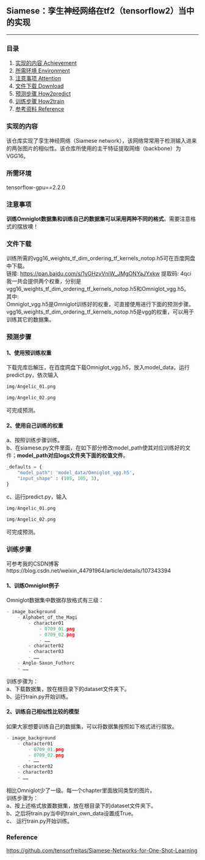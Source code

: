## Siamese：孪生神经网络在tf2（tensorflow2）当中的实现
---

### 目录
1. [实现的内容 Achievement](#实现的内容)
2. [所需环境 Environment](#所需环境)
3. [注意事项 Attention](#注意事项)
4. [文件下载 Download](#文件下载)
5. [预测步骤 How2predict](#预测步骤)
6. [训练步骤 How2train](#训练步骤)
7. [参考资料 Reference](#Reference)

### 实现的内容
该仓库实现了孪生神经网络（Siamese network），该网络常常用于检测输入进来的两张图片的相似性。该仓库所使用的主干特征提取网络（backbone）为VGG16。  

### 所需环境
tensorflow-gpu==2.2.0

### 注意事项
**训练Omniglot数据集和训练自己的数据集可以采用两种不同的格式**。需要注意格式的摆放噢！  

### 文件下载
训练所需的vgg16_weights_tf_dim_ordering_tf_kernels_notop.h5可在百度网盘中下载。    
链接: https://pan.baidu.com/s/1yGHzvVniW_JMgONYaJYxkw 提取码: 4qci  
我一共会提供两个权重，分别是vgg16_weights_tf_dim_ordering_tf_kernels_notop.h5和Omniglot_vgg.h5。   
其中:  
Omniglot_vgg.h5是Omniglot训练好的权重，可直接使用进行下面的预测步骤。  
vgg16_weights_tf_dim_ordering_tf_kernels_notop.h5是vgg的权重，可以用于训练其它的数据集。   

### 预测步骤
#### 1、使用预训练权重
下载完库后解压，在百度网盘下载Omniglot_vgg.h5，放入model_data，运行predict.py，依次输入    
```python
img/Angelic_01.png
```
```python
img/Angelic_02.png
```
可完成预测。   
#### 2、使用自己训练的权重
a、按照训练步骤训练。  
b、在siamese.py文件里面，在如下部分修改model_path使其对应训练好的文件；**model_path对应logs文件夹下面的权值文件**。    
```python
_defaults = {
    "model_path": 'model_data/Omniglot_vgg.h5',
    "input_shape" : (105, 105, 3),
}
```
c、运行predict.py，输入   
```python
img/Angelic_01.png
```
```python
img/Angelic_02.png
```
可完成预测。    

### 训练步骤
可参考我的CSDN博客https://blog.csdn.net/weixin_44791964/article/details/107343394
#### 1、训练Omniglot例子  
Omniglot数据集中数据存放格式有三级：
```python
- image_background
	- Alphabet_of_the_Magi
		- character01
			- 0709_01.png
			- 0709_02.png
			- ……
		- character02
		- character03
		- ……
	- Anglo-Saxon_Futhorc
	- ……
```
训练步骤为：  
a、下载数据集，放在根目录下的dataset文件夹下。     
b、运行train.py开始训练。   
#### 2、训练自己相似性比较的模型
如果大家想要训练自己的数据集，可以将数据集按照如下格式进行摆放。    
```python
- image_background
	- character01
		- 0709_01.png
		- 0709_02.png
		- ……
	- character02
	- character03
	- ……
```
相比Omniglot少了一级。每一个chapter里面放同类型的图片。    
训练步骤为：  
a、按上述格式放置数据集，放在根目录下的dataset文件夹下。     
b、之后将train.py当中的train_own_data设置成True。  
c、   运行train.py开始训练。 

### Reference
https://github.com/tensorfreitas/Siamese-Networks-for-One-Shot-Learning
